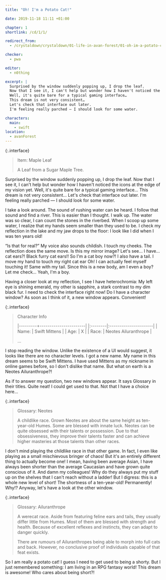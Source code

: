 ```yaml
---
title: "Oh! I'm a Potato Cat!"

date: 2019-11-18 11:11 +01:00

chapter: 1
shortlink: /cd/1/1/

redirect_from:
  - /crystaldown/crystaldown/01-life-in-avan-forest/01-oh-im-a-potato-cat/

checker:
  - pwa

editor:
  - n0thing

excerpt: |
  Surprised by the window suddenly popping up, I drop the leaf.
  Now that I see it, I can't help but wonder how I haven't noticed the icons at the edge of my vision yet.
  Well, it's quite bare for a typical gaming interface…
  This dream is not very consistent…
  Let's check that interface out later.
  I'm feeling really parched — I should look for some water.

characters:
  main:
    - swift
location:
  - avanForest
---
```

{:.interface}
> Item: Maple Leaf
>
> A Leaf from a Sugar Maple Tree.

Surprised by the window suddenly popping up, I drop the leaf.
Now that I see it, I can't help but wonder how I haven't noticed the icons at the edge of my vision yet.
Well, it's quite bare for a typical gaming interface…
This dream is not very consistent…
Let's check that interface out later.
I'm feeling really parched — I should look for some water.

I take a look around.
The sound of rushing water can be heard.
I follow that sound and find a river.
This is easier than I thought.
I walk up.
The water was so clear, I can count the stones in the riverbed.
When I scoop up some water, I realize that my hands seem smaller than they used to be.
I check my reflection in the lake and my jaw drops to the floor: I look like I did when I was ten years old!

“Is that for real?” My voice also sounds childish.
I touch my cheeks.
The reflection does the same move.
Is this my mirror image?
Let's see… I have… cat ears?! Black furry cat ears!!
So I'm a cat boy now?!
I also have a tail.
I move my hand to touch my right cat ear
Oh! I can actually feel myself touching it!
Same with my tail.
Since this is a new body, am I even a boy?
Let me check… Yeah, I'm a boy.

Having a closer look at my reflection, I see I have heterochromia: My left eye is shining emerald, my other is sapphire, a stark contrast to my dim black fur.
I need to check the interface right now!
Do I have a character window?
As soon as I think of it, a new window appears. Convenient!

{:.interface}
> Character Info
>
> |---------+-----------------------|
> |:--------|:----------------------|
> | Name:   | Swift Mittens         |
> | Age:    | X                     |
> | Race:   | Neotes Ailuranthrope  |
>
> ...

I stop reading the window.
Unlike the existence of a UI would suggest, it looks like there are no character levels.
I got a new name.
My name in this dream seems to be Swift Mittens.
I have used Mittens as my nickname in online games before, so I don't dislike that name. But what on earth is a Neotes Ailuranthrope?!

As if to answer my question, two new windows appear.
It says Glossary in their titles.
Quite neat! I could get used to that.
Not that I have a choice here…

{:.interface}
> Glossary: Neotes
>
> A childlike race.
> Grown Neotes are about the same height as ten-year-old Humes.
> Some are blessed with innate luck.
> Neotes can be quite obsessed with their talents or possession.
> Due to that obsessiveness, they improve their talents faster and can achieve higher masteries at those talents than other races.
>

I don't mind playing the childlike race in that other game.
In fact, I even like playing as a small mischievous bringer of chaos!
But it's an entirely different thing to actually become one!
I mean, having been average Asian, I have always been shorter than the average Caucasian and have grown quite conscious of it.
And damn my colleagues!
Why do they always put my stuff up on the shelves that I can't reach without a ladder!
But I digress: this is a whole new level of short!
The shortness of a ten-year-old! Permanently! Why!?
Anyway, let's have a look at the other window.

{:.interface}
> Glossary: Ailuranthrope
>
> A werecat race.
> Aside from featuring feline ears and tails, they usually differ little from Humes.
> Most of them are blessed with strength and health.
> Because of excellent reflexes and instincts, they can adapt to danger quickly.
>
> There are rumours of Ailuranthropes being able to morph into full cats and back.
> However, no conclusive proof of individuals capable of that feat exists.
>

So I am really a potato cat!
I guess I need to get used to being a shorty.
But I just remembered something: I am living in an RPG fantasy world!
This dream is awesome!
Who cares about being short?!
